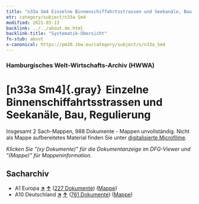 ```yaml
---
title: "n33a Sm4 Einzelne Binnenschiffahrtsstrassen und Seekanäle, Bau, Regulierung"
etr: category/subject/n33a Sm4
modified: 2021-03-13
backlink: ../../about.de.html
backlink-title: "Systematik-Übersicht"
fn-stub: about
x-canonical: https://pm20.zbw.eu/category/subject/s/n33a_Sm4
---
```


### Hamburgisches Welt-Wirtschafts-Archiv (HWWA)
# [n33a Sm4]{.gray}&#8201; Einzelne Binnenschiffahrtsstrassen und Seekanäle, Bau, Regulierung&#160; 




Insgesamt 2 Sach-Mappen, 988 Dokumente - Mappen unvollständig.
Nicht als Mappe aufbereitetes Material finden Sie unter [digitalisierte Microfilme](/film/h1_sh.de.html).

_Klicken Sie "(xy Dokumente)" für die Dokumentanzeige im DFG-Viewer und "(Mappe)" für Mappeninformation._

## Sacharchiv



- A1 Europa [**&nearr;**](../../../geo/i/140892/about.de.html "Europa (alle Mappen)") [**&uarr;**](../../../geo/about.de.html#A1 "Ländersystematik") (<a href="https://pm20.zbw.eu/dfgview/sh/140892,145655" title="über: Europa : Einzelne Binnenschiffahrtsstrassen und Seekanäle, Bau, Regulierung" target="_blank">227 Dokumente</a>) ([Mappe](../../../../folder/sh/1408xx/140892/1456xx/145655/about.de.html))
- A10 Deutschland [**&nearr;**](../../../geo/i/126128/about.de.html "Deutschland (alle Mappen)") [**&uarr;**](../../../geo/about.de.html#A10 "Ländersystematik") (<a href="https://pm20.zbw.eu/dfgview/sh/126128,145655" title="über: Deutschland : Einzelne Binnenschiffahrtsstrassen und Seekanäle, Bau, Regulierung" target="_blank">761 Dokumente</a>) ([Mappe](../../../../folder/sh/1261xx/126128/1456xx/145655/about.de.html))


